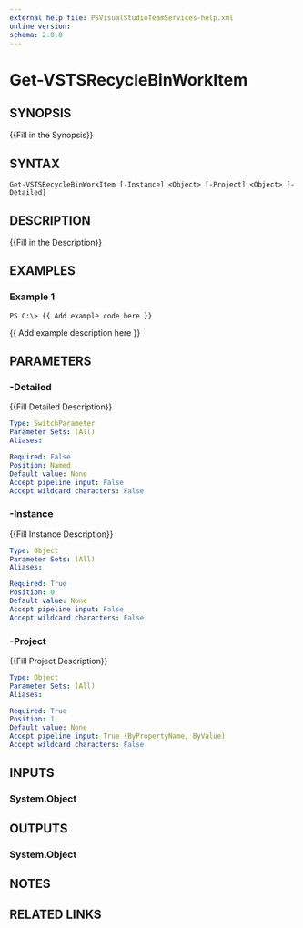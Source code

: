 ```yaml
---
external help file: PSVisualStudioTeamServices-help.xml
online version: 
schema: 2.0.0
---
```


# Get-VSTSRecycleBinWorkItem

## SYNOPSIS
{{Fill in the Synopsis}}

## SYNTAX

```
Get-VSTSRecycleBinWorkItem [-Instance] <Object> [-Project] <Object> [-Detailed]
```

## DESCRIPTION
{{Fill in the Description}}

## EXAMPLES

### Example 1
```
PS C:\> {{ Add example code here }}
```

{{ Add example description here }}

## PARAMETERS

### -Detailed
{{Fill Detailed Description}}

```yaml
Type: SwitchParameter
Parameter Sets: (All)
Aliases: 

Required: False
Position: Named
Default value: None
Accept pipeline input: False
Accept wildcard characters: False
```

### -Instance
{{Fill Instance Description}}

```yaml
Type: Object
Parameter Sets: (All)
Aliases: 

Required: True
Position: 0
Default value: None
Accept pipeline input: False
Accept wildcard characters: False
```

### -Project
{{Fill Project Description}}

```yaml
Type: Object
Parameter Sets: (All)
Aliases: 

Required: True
Position: 1
Default value: None
Accept pipeline input: True (ByPropertyName, ByValue)
Accept wildcard characters: False
```

## INPUTS

### System.Object


## OUTPUTS

### System.Object

## NOTES

## RELATED LINKS

